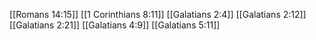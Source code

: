 [[Romans 14:15]]
[[1 Corinthians 8:11]]
[[Galatians 2:4]]
[[Galatians 2:12]]
[[Galatians 2:21]]
[[Galatians 4:9]]
[[Galatians 5:11]]
